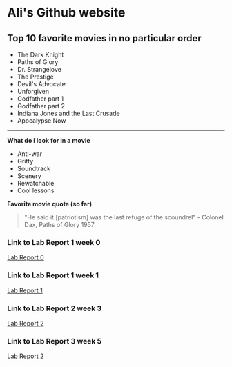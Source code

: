 # Ali's Github website

## Top 10 favorite movies in no particular order 
- The Dark Knight 
- Paths of Glory
- Dr. Strangelove 
- The Prestige 
- Devil's Advocate  
- Unforgiven 
- Godfather part 1 
- Godfather part 2
- Indiana Jones and the Last Crusade
- Apocalypse Now 

---

**What do I look for in a movie**
- Anti-war 
- Gritty 
- Soundtrack 
- Scenery 
- Rewatchable 
- Cool lessons

**Favorite movie quote (so far)** 
>"He said it [patriotism] was the last refuge of the scoundrel" 
> \- Colonel Dax, Paths of Glory 1957

### **Link to Lab Report 1 week 0**
[Lab Report 0](lab-report-1-week-0.html)


### **Link to Lab Report 1 week 1**
[Lab Report 1](lab-report-1-week-1.html)

### **Link to Lab Report 2 week 3**
[Lab Report 2](lab-report-2-week-3.html)


### **Link to Lab Report 3 week 5**
[Lab Report 2](lab-report-3-week-3.html)

